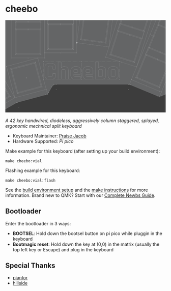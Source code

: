 # cheebo

![cheebo](https://github.com/Felix-Kyun/cheebo/blob/master/assets/banner.png?raw=true)

_A 42 key handwired, diodeless, aggressively column staggered, splayed, ergonomic mechnical split keyboard_

-   Keyboard Maintainer: [Praise Jacob](https://github.com/Felix-Kyun)
-   Hardware Supported: _Pi pico_

Make example for this keyboard (after setting up your build environment):

    make cheebo:vial

Flashing example for this keyboard:

    make cheebo:vial:flash

See the [build environment setup](https://docs.qmk.fm/#/getting_started_build_tools) and the [make instructions](https://docs.qmk.fm/#/getting_started_make_guide) for more information. Brand new to QMK? Start with our [Complete Newbs Guide](https://docs.qmk.fm/#/newbs).

## Bootloader

Enter the bootloader in 3 ways:

-   **BOOTSEL**: Hold down the bootsel button on pi pico while pluggin in the keyboard
-   **Bootmagic reset**: Hold down the key at (0,0) in the matrix (usually the top left key or Escape) and plug in the keyboard

## Special Thanks

-   [piantor](https://github.com/beekeeb/piantor)
-   [hillside](https://github.com/mmccoyd/hillside)
